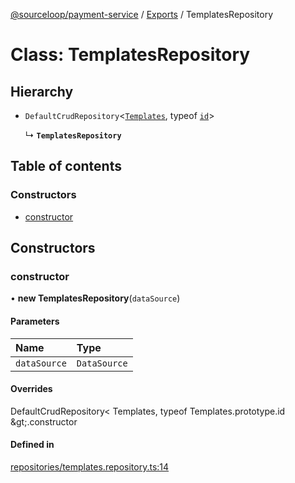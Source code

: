 [@sourceloop/payment-service](../README.md) / [Exports](../modules.md) / TemplatesRepository

# Class: TemplatesRepository

## Hierarchy

- `DefaultCrudRepository`<[`Templates`](Templates.md), typeof [`id`](Templates.md#id)\>

  ↳ **`TemplatesRepository`**

## Table of contents

### Constructors

- [constructor](TemplatesRepository.md#constructor)

## Constructors

### constructor

• **new TemplatesRepository**(`dataSource`)

#### Parameters

| Name | Type |
| :------ | :------ |
| `dataSource` | `DataSource` |

#### Overrides

DefaultCrudRepository&lt;
  Templates,
  typeof Templates.prototype.id
\&gt;.constructor

#### Defined in

[repositories/templates.repository.ts:14](https://github.com/sourcefuse/loopback4-microservice-catalog/blob/77bb890a2/services/payment-service/src/repositories/templates.repository.ts#L14)
